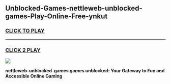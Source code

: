 
## Unblocked-Games-nettleweb-unblocked-games-Play-Online-Free-ynkut
<h3>
<a href="https://premium76.site?title=nettleweb-unblocked-games&ref=26A">CLICK TO PLAY</a></h3>
<hr>

<h3>
<a href="https://premium76.site?title=nettleweb-unblocked-games&ref=26A">CLICK 2 PLAY</a>
  
</h3>

<a href="https://premium76.site?title=nettleweb-unblocked-games&ref=26A"><img src="https://clearcache.store/games.png"></a>


**nettleweb-unblocked-games games unblocked: Your Gateway to Fun and Accessible Online Gaming**

